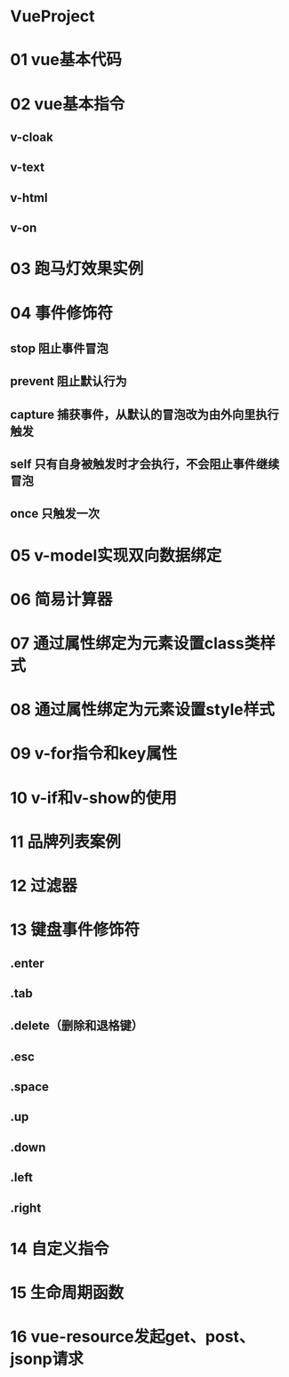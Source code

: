 # VueProject
# 01 vue基本代码
# 02 vue基本指令
## v-cloak
## v-text
## v-html
## v-on
# 03 跑马灯效果实例
# 04 事件修饰符
## stop 阻止事件冒泡
## prevent 阻止默认行为
## capture 捕获事件，从默认的冒泡改为由外向里执行触发
## self 只有自身被触发时才会执行，不会阻止事件继续冒泡
## once 只触发一次
# 05 v-model实现双向数据绑定
# 06 简易计算器
# 07 通过属性绑定为元素设置class类样式
# 08 通过属性绑定为元素设置style样式
# 09 v-for指令和key属性
# 10 v-if和v-show的使用
# 11 品牌列表案例
# 12 过滤器
# 13 键盘事件修饰符
##  .enter
##  .tab
##  .delete（删除和退格键）
##  .esc
##  .space
##  .up
##  .down
##  .left
##  .right
# 14 自定义指令
# 15 生命周期函数
# 16 vue-resource发起get、post、jsonp请求

